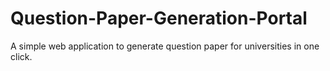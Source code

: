 # Question-Paper-Generation-Portal
A simple web application to generate question paper for universities in one click.
